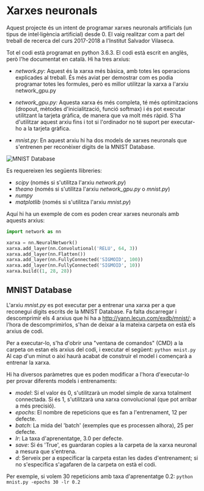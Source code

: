 # Xarxes neuronals

Aquest projecte és un intent de programar xarxes neuronals artificials (un tipus de intel·ligència artificial) desde 0. El vaig realitzar com a part del treball de recerca del curs 2017-2018 a l'Institut Salvador Vilaseca.

Tot el codi està programat en python 3.6.3. El codi està escrit en anglès, però l'he documentat en català. Hi ha tres arxius:
 - *network.py*: Aquest és la xarxa més bàsica, amb totes les operacions explicades al treball. És més aviat per demostrar com es podia programar totes les formules, però es millor utilitzar la xarxa a l'arxiu network_gpu.py
 
 - *network_gpu.py:* Aquesta xarxa és més completa, té més optimitzacions (dropout, mètodes d'inicialització, funció softmax) i és pot executar utilitzant la tarjeta gràfica, de manera que va molt més ràpid. S'ha d'utilitzar aquest arxiu fins i tot si l'ordinador no té suport per executar-ho a la tarjeta gràfica.
 
 - *mnist.py*: En aquest arxiu hi ha dos models de xarxes neuronals que s'entrenen per reconèixer digits de la MNIST Database.
 
![MNIST Database](https://i1.wp.com/www.parallelr.com/wp-content/uploads/2016/02/mnist.jpg)
 
Es requereixen les següents llibreries:
  - *scipy* (només si s'utilitza l'arxiu *network.py*)
  - *theano* (només si s'utilitza l'arxiu *network_gpu.py* o *mnist.py*)
  - *numpy*
  - *matplotlib* (només si s'utilitza l'arxiu *mnist.py*)
  
Aquí hi ha un exemple de com es poden crear xarxes neuronals amb aquests arxius:
```python
import network as nn

xarxa = nn.NeuralNetwork()
xarxa.add_layer(nn.Convolutional('RELU', 64, 3))
xarxa.add_layer(nn.Flatten())
xarxa.add_layer(nn.FullyConnected('SIGMOID', 100))
xarxa.add_layer(nn.FullyConnected('SIGMOID', 10))
xarxa.build((1, 28, 28))
```

## MNIST Database
L'arxiu *mnist.py* es pot executar per a entrenar una xarxa per a que reconegui digits escrits de la MNIST Database. Fa falta dscarregar i descomprimir els 4 arxius que hi ha a http://yann.lecun.com/exdb/mnist/; a l'hora de descomprimirlos, s'han de deixar a la mateixa carpeta on està els arxius de codi.

Per a executar-lo, s'ha d'obrir una "ventana de comandos" (CMD) a la carpeta on estan els arxius del codi, i executar el següent:
`python mnist.py`
 Al cap d'un minut o així haurà acabat de construir el model i començarà a entrenar la xarxa.
 
 Hi ha diversos paràmetres que es poden modificar a l'hora d'executar-lo per provar diferents models i entrenaments:
  - *model*: Si el valor és 0, s'utilitzarà un model simple de xarxa totalment connectada. Si és 1, s'utilitzarà una xarxa convolucional (que pot arribar a més precisió).
  - *epochs*: El nombre de repeticions que es fan a l'entrenament, 12 per defecte.
  - *batch*: La mida del 'batch' (exemples que es processen alhora), 25 per defecte.
  - *lr*: La taxa d'aprenentatge, 3.0 per defecte.
  - *save*: Si és 'True', es guardaran copies a la carpeta de la xarxa neuronal a mesura que s'entrena.
  - *d*: Serveix per a especificar la carpeta estan les dades d'entrenament; si no s'especifica s'agafaren de la carpeta on està el codi.
  
 Per exemple, si volem 30 repeticions amb taxa d'aprenentatge 0.2:
 `python mnist.py -epochs 30 -lr 0.2`

